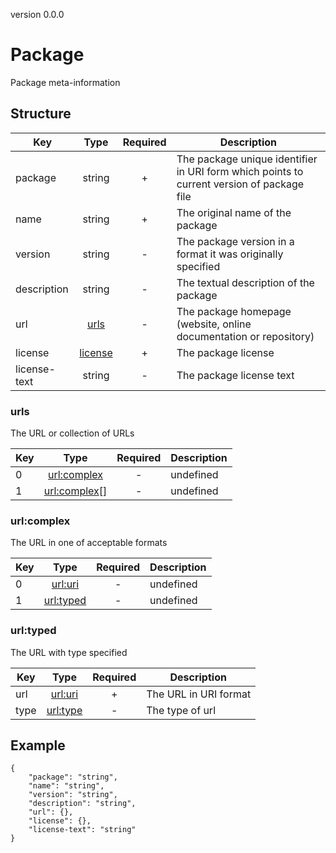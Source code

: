 version 0.0.0
# Package
Package meta-information
## Structure


|Key|Type|Required|Description|
|-|:-:|:-:|-|
|package|string|+|The package unique identifier in URI form which points to current version of package file|
|name|string|+|The original name of the package|
|version|string|-|The package version in a format it was originally specified|
|description|string|-|The textual description of the package|
|url|[urls](urls)|-|The package homepage (website, online documentation or repository)|
|license|[license](./collection.md#license)|+|The package license|
|license-text|string|-|The package license text|
### urls
The URL or collection of URLs

|Key|Type|Required|Description|
|-|:-:|:-:|-|
|0|[url:complex](url:complex)|-|undefined|
|1|[url:complex](#url:complex)[]|-|undefined|
### url:complex
The URL in one of acceptable formats

|Key|Type|Required|Description|
|-|:-:|:-:|-|
|0|[url:uri](url:uri)|-|undefined|
|1|[url:typed](url:typed)|-|undefined|
### url:typed
The URL with type specified

|Key|Type|Required|Description|
|-|:-:|:-:|-|
|url|[url:uri](url:uri)|+|The URL in URI format|
|type|[url:type](url:type)|-|The type of url|
## Example
```
{
    "package": "string",
    "name": "string",
    "version": "string",
    "description": "string",
    "url": {},
    "license": {},
    "license-text": "string"
}
```